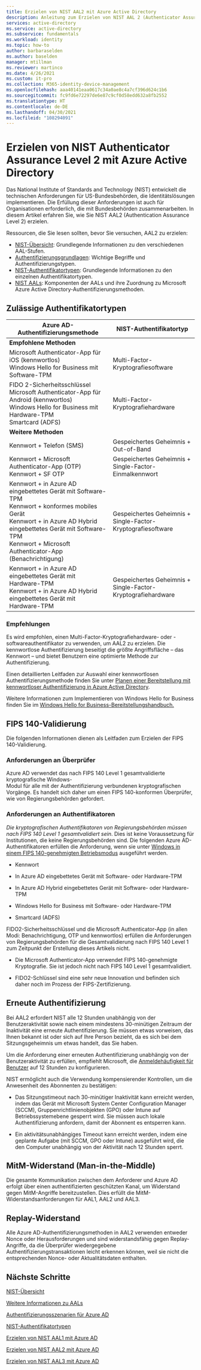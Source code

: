 ```yaml
---
title: Erzielen von NIST AAL2 mit Azure Active Directory
description: Anleitung zum Erzielen von NIST AAL 2 (Authenticator Assurance Level 2) mit Azure Active Directory.
services: active-directory
ms.service: active-directory
ms.subservice: fundamentals
ms.workload: identity
ms.topic: how-to
author: barbaraselden
ms.author: baselden
manager: mtillman
ms.reviewer: martinco
ms.date: 4/26/2021
ms.custom: it-pro
ms.collection: M365-identity-device-management
ms.openlocfilehash: aaa40141eaa0617c34a0ae8c4a7cf396d624c1b6
ms.sourcegitcommit: fc9fd6e72297de6e87c9cf0d58edd632a8fb2552
ms.translationtype: HT
ms.contentlocale: de-DE
ms.lasthandoff: 04/30/2021
ms.locfileid: "108294091"
---
```

# <a name="achieving-nist-authenticator-assurance-level-2-with-azure-active-directory"></a>Erzielen von NIST Authenticator Assurance Level 2 mit Azure Active Directory

Das National Institute of Standards and Technology (NIST) entwickelt die technischen Anforderungen für US-Bundesbehörden, die Identitätslösungen implementieren. Die Erfüllung dieser Anforderungen ist auch für Organisationen erforderlich, die mit Bundesbehörden zusammenarbeiten. In diesem Artikel erfahren Sie, wie Sie NIST AAL2 (Authentication Assurance Level 2) erzielen. 

Ressourcen, die Sie lesen sollten, bevor Sie versuchen, AAL2 zu erzielen:
* [NIST-Übersicht](nist-overview.md): Grundlegende Informationen zu den verschiedenen AAL-Stufen.
* [Authentifizierungsgrundlagen](nist-authentication-basics.md): Wichtige Begriffe und Authentifizierungstypen.
* [NIST-Authentifikatortypen](nist-authenticator-types.md): Grundlegende Informationen zu den einzelnen Authentifikatortypen.
* [NIST AALs](nist-about-authenticator-assurance-levels.md): Komponenten der AALs und ihre Zuordnung zu Microsoft Azure Active Directory-Authentifizierungsmethoden.

## <a name="permitted-authenticator-types"></a>Zulässige Authentifikatortypen


| Azure AD-Authentifizierungsmethode| NIST-Authentifikatortyp | 
| - | - |
| **Empfohlene Methoden** |   | 
| Microsoft Authenticator-App für iOS (kennwortlos)<br>Windows Hello for Business mit Software-TPM | Multi-Factor-Kryptografiesoftware |
| FIDO 2-Sicherheitsschlüssel<br>Microsoft Authenticator-App für Android (kennwortlos)<br>Windows Hello for Business mit Hardware-TPM<br>Smartcard (ADFS) | Multi-Factor-Kryptografiehardware |
| **Weitere Methoden** |  |
| Kennwort + Telefon (SMS) | Gespeichertes Geheimnis + Out-of-Band |
| Kennwort + Microsoft Authenticator-App (OTP)<br>Kennwort + SF OTP | Gespeichertes Geheimnis +  ‎Single-Factor-Einmalkennwort |
| Kennwort + in Azure AD eingebettetes Gerät mit Software-TPM <br>Kennwort + konformes mobiles Gerät<br>Kennwort + in Azure AD Hybrid eingebettetes Gerät mit Software-TPM <br>Kennwort + Microsoft Authenticator-App (Benachrichtigung) | Gespeichertes Geheimnis + ‎Single-Factor-Kryptografiesoftware |
| Kennwort + in Azure AD eingebettetes Gerät mit Hardware-TPM <br>Kennwort + in Azure AD Hybrid eingebettetes Gerät mit Hardware-TPM | Gespeichertes Geheimnis + ‎Single-Factor-Kryptografiehardware |


### <a name="our-recommendations"></a>Empfehlungen

Es wird empfohlen, einen Multi-Factor-Kryptografiehardware- oder -softwareauthentifikator zu verwenden, um AAL2 zu erzielen. Die kennwortlose Authentifizierung beseitigt die größte Angriffsfläche – das Kennwort – und bietet Benutzern eine optimierte Methode zur Authentifizierung. 

Einen detaillierten Leitfaden zur Auswahl einer kennwortlosen Authentifizierungsmethode finden Sie unter [Planen einer Bereitstellung mit kennwortloser Authentifizierung in Azure Active Directory](https://docs.microsoft.com/azure/active-directory/authentication/howto-authentication-passwordless-deployment).

Weitere Informationen zum Implementieren von Windows Hello for Business finden Sie im [Windows Hello for Business-Bereitstellungshandbuch.](https://docs.microsoft.com/windows/security/identity-protection/hello-for-business/hello-deployment-guide)

## <a name="fips-140-validation"></a>FIPS 140-Validierung

Die folgenden Informationen dienen als Leitfaden zum Erzielen der FIPS 140-Validierung.

### <a name="verifier-requirements"></a>Anforderungen an Überprüfer

Azure AD verwendet das nach FIPS 140 Level 1 gesamtvalidierte kryptografische Windows-   
‎Modul für alle mit der Authentifizierung verbundenen kryptografischen Vorgänge. Es handelt sich daher um einen FIPS 140-konformen Überprüfer, wie von Regierungsbehörden gefordert.

### <a name="authenticator-requirements"></a>Anforderungen an Authentifikatoren

*Die kryptografischen Authentifikatoren von Regierungsbehörden müssen nach FIPS 140 Level 1 gesamtvalidiert sein*. Dies ist keine Voraussetzung für Institutionen, die keine Regierungsbehörden sind. Die folgenden Azure AD-Authentifikatoren erfüllen die Anforderung, wenn sie unter [Windows in einem FIPS 140-genehmigten Betriebsmodus](https://docs.microsoft.com/windows/security/threat-protection/fips-140-validation) ausgeführt werden.

* Kennwort

* In Azure AD eingebettetes Gerät mit Software- oder Hardware-TPM

* In Azure AD Hybrid eingebettetes Gerät mit Software- oder Hardware-TPM

* Windows Hello for Business mit Software- oder Hardware-TPM

* Smartcard (ADFS) 

FIDO2-Sicherheitsschlüssel und die Microsoft Authenticator-App (in allen Modi: Benachrichtigung, OTP und kennwortlos) erfüllen die Anforderungen von Regierungsbehörden für die Gesamtvalidierung nach FIPS 140 Level 1 zum Zeitpunkt der Erstellung dieses Artikels nicht.

* Die Microsoft Authenticator-App verwendet FIPS 140-genehmigte Kryptografie. Sie ist jedoch nicht nach FIPS 140 Level 1 gesamtvalidiert. 

* FIDO2-Schlüssel sind eine sehr neue Innovation und befinden sich daher noch im Prozess der FIPS-Zertifizierung.

## <a name="reauthentication"></a>Erneute Authentifizierung 

Bei AAL2 erfordert NIST alle 12 Stunden unabhängig von der Benutzeraktivität sowie nach einem mindestens 30-minütigen Zeitraum der Inaktivität eine erneute Authentifizierung. Sie müssen etwas vorweisen, das Ihnen bekannt ist oder sich auf Ihre Person bezieht, da es sich bei dem Sitzungsgeheimnis um etwas handelt, das Sie haben.

Um die Anforderung einer erneuten Authentifizierung unabhängig von der Benutzeraktivität zu erfüllen, empfiehlt Microsoft, die [Anmeldehäufigkeit für Benutzer](https://docs.microsoft.com/azure/active-directory/conditional-access/howto-conditional-access-session-lifetime) auf 12 Stunden zu konfigurieren. 

NIST ermöglicht auch die Verwendung kompensierender Kontrollen, um die Anwesenheit des Abonnenten zu bestätigen:

* Das Sitzungstimeout nach 30-minütiger Inaktivität kann erreicht werden, indem das Gerät mit Microsoft System Center Configuration Manager (SCCM), Gruppenrichtlinienobjekten (GPO) oder Intune auf Betriebssystemebene gesperrt wird. Sie müssen auch lokale Authentifizierung anfordern, damit der Abonnent es entsperren kann.

* Ein aktivitätsunabhängiges Timeout kann erreicht werden, indem eine geplante Aufgabe (mit SCCM, GPO oder Intune) ausgeführt wird, die den Computer unabhängig von der Aktivität nach 12 Stunden sperrt.

## <a name="man-in-the-middle-mitm-resistance"></a>MitM-Widerstand (Man-in-the-Middle) 

Die gesamte Kommunikation zwischen dem Anforderer und Azure AD erfolgt über einen authentifizierten geschützten Kanal, um Widerstand gegen MitM-Angriffe bereitzustellen. Dies erfüllt die MitM-Widerstandsanforderungen für AAL1, AAL2 und AAL3.

## <a name="replay-resistance"></a>Replay-Widerstand

Alle Azure AD-Authentifizierungsmethoden in AAL2 verwenden entweder Nonce oder Herausforderungen und sind widerstandsfähig gegen Replay-Angriffe, da die Überprüfer wiedergegebene Authentifizierungstransaktionen leicht erkennen können, weil sie nicht die entsprechenden Nonce- oder Aktualitätsdaten enthalten.

## <a name="next-steps"></a>Nächste Schritte 

[NIST-Übersicht](nist-overview.md)

[Weitere Informationen zu AALs](nist-about-authenticator-assurance-levels.md)

[Authentifizierungsszenarien für Azure AD](nist-authentication-basics.md)

[NIST-Authentifikatortypen](nist-authenticator-types.md)

[Erzielen von NIST AAL1 mit Azure AD](nist-authenticator-assurance-level-1.md)

[Erzielen von NIST AAL2 mit Azure AD](nist-authenticator-assurance-level-2.md)

[Erzielen von NIST AAL3 mit Azure AD](nist-authenticator-assurance-level-3.md)  